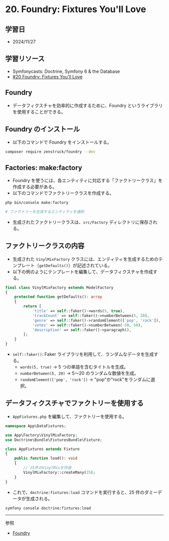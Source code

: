 # 20. Foundry: Fixtures You'll Love

## 学習日

- 2024/11/27

## 学習リソース

- Symfonycasts: Doctrine, Symfony 6 & the Database
- [#20 Foundry: Fixtures You'll Love](https://symfonycasts.com/screencast/symfony-doctrine/foundry)

## Foundry

- データフィクスチャを効率的に作成するために、Foundry というライブラリを使用することができる。

## Foundry のインストール

- 以下のコマンドで Foundry をインストールする。

```bash
composer require zenstruck/foundry --dev
```

## Factories: make:factory

- Foundry を使うには、各エンティティに対応する「ファクトリークラス」を作成する必要がある。
- 以下のコマンドでファクトリークラスを作成する。

```bash
php bin/console make:factory

# ファクトリーを生成するエンティティを選択
```

- 生成されたファクトリークラスは、`src/Factory` ディレクトリに保存される。

## ファクトリークラスの内容

- 生成された `VinylMixFactory` クラスには、エンティティを生成するためのテンプレート（`getDefaults()`）が記述されている。
- 以下の例のようにテンプレートを編集して、データフィクスチャを作成する。

```php
final class VinylMixFactory extends ModelFactory
{
    protected function getDefaults(): array
    {
        return [
            'title' => self::faker()->words(5, true),
            'trackCount' => self::faker()->numberBetween(5, 20),
            'genre' => self::faker()->randomElement(['pop', 'rock']),
            'votes' => self::faker()->numberBetween(-50, 50),
            'description' => self::faker()->paragraph(),
        ];
    }
}
```

- `self::faker()`: Faker ライブラリを利用して、ランダムなデータを生成する。
  - `words(5, true)` → 5 つの単語を含むタイトルを生成。
  - `numberBetween(5, 20)` → 5〜20 のランダムな数値を生成。
  - `randomElement(['pop', 'rock'])` → "pop"か"rock"をランダムに選択。

## データフィクスチャでファクトリーを使用する

- `AppFixtures.php` を編集して、ファクトリーを使用する。

```php
namespace App\DataFixtures;

use App\Factory\VinylMixFactory;
use Doctrine\Bundle\FixturesBundle\Fixture;

class AppFixtures extends Fixture
{
    public function load(): void
    {
        // 25件のVinylMixを作成
        VinylMixFactory::createMany(25);
    }
}
```

- これで、`doctrine:fixtures:load` コマンドを実行すると、25 件のダミーデータが生成される。

```bash
symfony console doctrine:fixtures:load
```

---

参照

- [Foundry](https://symfony.com/bundles/ZenstruckFoundryBundle/current/index.html)
